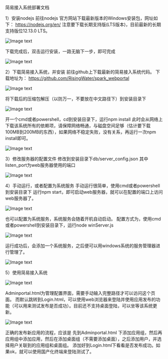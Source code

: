简易接入系统部署文档

1）安装nodejs
前往nodejs 官方网站下载最新版本的Windows安装包，网址如下：
https://nodejs.org/en/
注意要下载长期支持版(LTS版本)，目前最新的长期支持版位12.13.0 LTS。

![Image text](https://github.com/RisingWater/spark_webportal/blob/master/readme_image/1.png)

下载完成后，双击运行安装，一路无脑下一步，即可完成

![Image text](https://github.com/RisingWater/spark_webportal/blob/master/readme_image/2.png)

2）下载简易接入系统，并安装
前往github上下载最新的简易接入系统代码。
下载地址为：
https://github.com/RisingWater/spark_webportal

![Image text](https://github.com/RisingWater/spark_webportal/blob/master/readme_image/3.png)

将下载后的压缩包解压（以防万一，不要放在中文路径下）到安装目录下

![Image text](https://github.com/RisingWater/spark_webportal/blob/master/readme_image/4.png)

开一个cmd或者powershell，cd到安装目录下，运行npm install
此时会从网络上下载该系统所有的依赖项，请保障网络畅通，与磁盘空间足够（估计要下载100MB到200MB的东西），如果网络不稳定失败，没有关系，再运行一次npm install即可。

![Image text](https://github.com/RisingWater/spark_webportal/blob/master/readme_image/5.png)

3）修改服务器的配置文件
修改到安装目录下db/server_config.json
其中listen_port为web服务器使用的端口

![Image text](https://github.com/RisingWater/spark_webportal/blob/master/readme_image/6.png)
 
4）手动运行，或者配置为系统服务
手动运行很简单，使用cmd或者powershell到安装目录下
运行npm start，即可启动web服务器，就可以在配置的端口上访问web服务器了。

![Image text](https://github.com/RisingWater/spark_webportal/blob/master/readme_image/7.png)
 
也可以配置为系统服务，系统服务会随着开机自动启动。
配置方式为，使用cmd或者powershell到安装目录下，运行node winServer.js

![Image text](https://github.com/RisingWater/spark_webportal/blob/master/readme_image/8.png)
 
运行成功后，会添加一个系统服务，之后便可以用windows系统的服务管理器进行管理了。

![Image text](https://github.com/RisingWater/spark_webportal/blob/master/readme_image/9.png)

5）使用简易接入系统

![Image text](https://github.com/RisingWater/spark_webportal/blob/master/readme_image/10.png)

Adminportal.html为管理配置界面，需要手动输入完整路径才可以访问这个页面。
而默认跳转到Login.html，可以使用web浏览器来登陆并使用应用发布的功能（可以用来测试发布是否成功）。目前还不支持桌面登陆，可以坐等该系统更新。

![Image text](https://github.com/RisingWater/spark_webportal/blob/master/readme_image/11.png)

正确的发布新应用的流程，应该是
先到Adminportal.html 下添加应用组，然后再应用组中添加应用，然后在添加桌面组（不需要添加桌面），之后添加用户，并选择用户关联到的应用组和桌面组。
添加好到Login.html下看看是否发布成功。如果ok，就可以使用国产化终端来登陆测试了。


